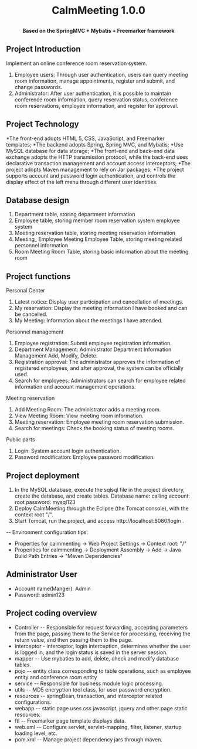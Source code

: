 <h1 align="center" style="margin: 30px 0 30px; font-weight: bold;">CalmMeeting 1.0.0</h1>
<h4 align="center">Based on the SpringMVC + Mybatis + Freemarker framework</h4>

## Project Introduction
Implement an online conference room reservation system.

1. Employee users: Through user authentication, users can query meeting room information, manage appointments, register and submit, and change passwords.
2. Administrator: After user authentication, it is possible to maintain conference room information, query reservation status, conference room reservations, employee information, and register for approval.



## Project Technology
*The front-end adopts HTML 5, CSS, JavaScript, and Freemarker templates;
*The backend adopts Spring, Spring MVC, and Mybatis;
*Use MySQL database for data storage;
*The front-end and back-end data exchange adopts the HTTP transmission protocol, while the back-end uses declarative transaction management and account access interceptors;
*The project adopts Maven management to rely on Jar packages;
*The project supports account and password login authentication, and controls the display effect of the left menu through different user identities.



## Database design
1. Department table, storing department information
2. Employee table, storing member room reservation system employee system
3. Meeting reservation table, storing meeting reservation information
4. Meeting_ Employee Meeting Employee Table, storing meeting related personnel information
5. Room Meeting Room Table, storing basic information about the meeting room



## Project functions
Personal Center
1. Latest notice: Display user participation and cancellation of meetings.
2. My reservation: Display the meeting information I have booked and can be cancelled.
3. My Meeting: Information about the meetings I have attended.

Personnel management
1. Employee registration: Submit employee registration information.
2. Department Management: Administrator Department Information Management Add, Modify, Delete.
3. Registration approval: The administrator approves the information of registered employees, and after approval, the system can be officially used.
4. Search for employees: Administrators can search for employee related information and account management operations.

Meeting reservation
1. Add Meeting Room: The administrator adds a meeting room.
2. View Meeting Room: View meeting room information.
3. Meeting reservation: Employee meeting room reservation submission.
4. Search for meetings: Check the booking status of meeting rooms.

Public parts
1. Login: System account login authentication.
2. Password modification: Employee password modification.



## Project deployment
1. In the MySQL database, execute the sqlsql file in the project directory, create the database, and create tables. Database name: calling account: root password: mysql123
2. Deploy CalmMeeting through the Eclipse (the Tomcat console), with the context root "/".
3. Start Tomcat, run the project, and access http://localhost:8080/login .

-- Environment configuration tips:
* Properties for calmmenting -> Web Project Settings -> Context root: "/"
* Properities for calmmenting -> Deployment Assembly -> Add -> Java Bulid Path Entries -> "Maven Dependencies"



## Administrator User
- Account name(Manger): Admin
- Password: admin123



## Project coding overview
* Controller -- Responsible for request forwarding, accepting parameters from the page, passing them to the Service for processing, receiving the return value, and then passing them to the page.
* interceptor - interceptor, login interception, determines whether the user is logged in, and the login status is saved in the server session.
* mapper -- Use mybaties to add, delete, check and modify database tables.
* pojo -- entity class corresponding to table operations, such as employee entity and conference room entity
* service -- Responsible for business module logic processing.
* utils -- MD5 encryption tool class, for user password encryption.
* resources -- springBean, transaction, and interceptor related configurations.
* webapp -- static page uses css javascript, jquery and other page static resources.
* ftl -- Freemarker page template displays data.
* web.xml -- Configure servlet, servlet-mapping, filter, listener, startup loading level, etc.
* pom.xml -- Manage project dependency jars through maven.










